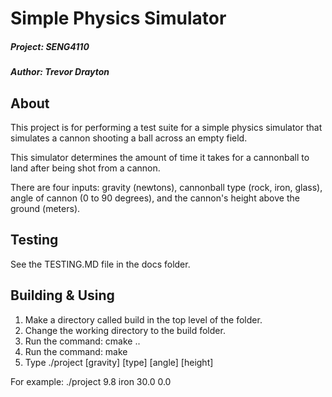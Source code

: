 # Simple Physics Simulator

##### Project: SENG4110
##### Author: Trevor Drayton

## About 

This project is for performing a test suite for a simple physics simulator that simulates a cannon shooting a ball across an empty field.

This simulator determines the amount of time it takes for a cannonball to land after being shot from a cannon.

There are four inputs: gravity (newtons), cannonball type (rock, iron, glass), angle of cannon (0 to 90 degrees), and the cannon's height above the ground (meters).

## Testing

See the TESTING.MD file in the docs folder.

## Building & Using

1. Make a directory called build in the top level of the folder.
2. Change the working directory to the build folder.
3. Run the command: cmake ..
4. Run the command: make
5. Type ./project [gravity] [type] [angle] [height]

For example: ./project 9.8 iron 30.0 0.0 
